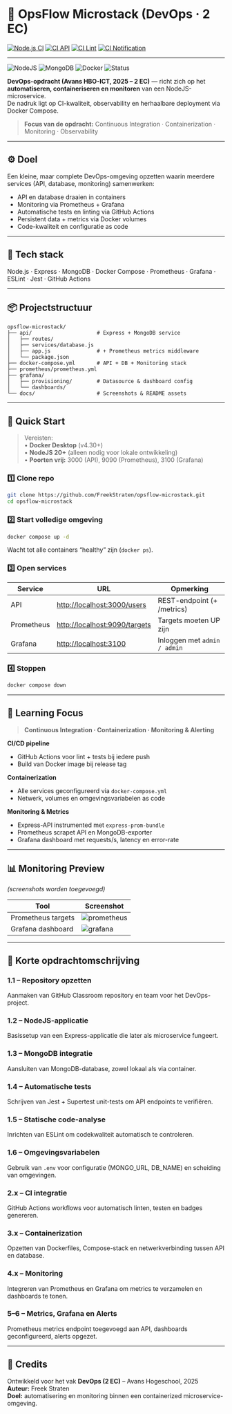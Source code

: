 # 🧭 OpsFlow Microstack (DevOps · 2 EC)

[![Node.js CI](https://github.com/FreekStraten/Devops-Freek-Straten/workflows/Node.js%20CI/badge.svg)](https://github.com/FreekStraten/Devops-Freek-Straten/actions?query=workflow%3A%22Node.js+CI%22)
[![CI API](https://github.com/FreekStraten/Devops-Freek-Straten/workflows/CI%20API/badge.svg)](https://github.com/FreekStraten/Devops-Freek-Straten/actions?query=workflow%3A%22CI+API%22)
[![CI Lint](https://github.com/FreekStraten/Devops-Freek-Straten/workflows/CI%20Lint/badge.svg)](https://github.com/FreekStraten/Devops-Freek-Straten/actions?query=workflow%3A%22CI+Lint%22)
[![CI Notification](https://github.com/FreekStraten/Devops-Freek-Straten/workflows/CI%20Notification%20Service/badge.svg)](https://github.com/FreekStraten/Devops-Freek-Straten/actions?query=workflow%3A%22CI+Notification+Service%22)

---

![NodeJS](https://img.shields.io/badge/NodeJS-20.x-339933)
![MongoDB](https://img.shields.io/badge/MongoDB-7.x-4DB33D)
![Docker](https://img.shields.io/badge/Docker-compose-blue)
![Status](https://img.shields.io/badge/status-active-brightgreen)

**DevOps-opdracht (Avans HBO-ICT, 2025 – 2 EC)** — richt zich op het **automatiseren, containeriseren en monitoren** van een NodeJS-microservice.  
De nadruk ligt op CI-kwaliteit, observability en herhaalbare deployment via Docker Compose.

> **Focus van de opdracht:** Continuous Integration · Containerization · Monitoring · Observability

---

## ⚙️ Doel

Een kleine, maar complete DevOps-omgeving opzetten waarin meerdere services (API, database, monitoring) samenwerken:

- API en database draaien in containers  
- Monitoring via Prometheus + Grafana  
- Automatische tests en linting via GitHub Actions  
- Persistent data + metrics via Docker volumes  
- Code-kwaliteit en configuratie as code  

---

## 🧩 Tech stack
Node.js · Express · MongoDB · Docker Compose · Prometheus · Grafana · ESLint · Jest · GitHub Actions

---

## 📦 Projectstructuur
```
opsflow-microstack/
├── api/                     # Express + MongoDB service
│   ├── routes/
│   ├── services/database.js
│   ├── app.js               # + Prometheus metrics middleware
│   └── package.json
├── docker-compose.yml       # API + DB + Monitoring stack
├── prometheus/prometheus.yml
├── grafana/
│   ├── provisioning/        # Datasource & dashboard config
│   └── dashboards/
└── docs/                    # Screenshots & README assets
```

---

## 🚀 Quick Start

> Vereisten:  
> • **Docker Desktop** (v4.30+)  
> • **NodeJS 20+** (alleen nodig voor lokale ontwikkeling)  
> • **Poorten vrij:** 3000 (API), 9090 (Prometheus), 3100 (Grafana)

### 1️⃣ Clone repo
```bash
git clone https://github.com/FreekStraten/opsflow-microstack.git
cd opsflow-microstack
```

### 2️⃣ Start volledige omgeving
```bash
docker compose up -d
```

Wacht tot alle containers “healthy” zijn (`docker ps`).

### 3️⃣ Open services

| Service | URL | Opmerking |
|----------|-----|-----------|
| API | [http://localhost:3000/users](http://localhost:3000/users) | REST-endpoint (+ /metrics) |
| Prometheus | [http://localhost:9090/targets](http://localhost:9090/targets) | Targets moeten UP zijn |
| Grafana | [http://localhost:3100](http://localhost:3100) | Inloggen met `admin / admin` |

### 4️⃣ Stoppen
```bash
docker compose down
```

---

## 🧠 Learning Focus

> **Continuous Integration · Containerization · Monitoring & Alerting**

**CI/CD pipeline**
- GitHub Actions voor lint + tests bij iedere push  
- Build van Docker image bij release tag  

**Containerization**
- Alle services geconfigureerd via `docker-compose.yml`  
- Netwerk, volumes en omgevingsvariabelen as code  

**Monitoring & Metrics**
- Express-API instrumented met `express-prom-bundle`  
- Prometheus scrapet API en MongoDB-exporter  
- Grafana dashboard met requests/s, latency en error-rate  

---

## 📊 Monitoring Preview
*(screenshots worden toegevoegd)*

| Tool | Screenshot |
|------|-------------|
| Prometheus targets | ![prometheus](docs/prometheus.png) |
| Grafana dashboard | ![grafana](docs/grafana.png) |

---

## 📝 Korte opdrachtomschrijving

### 1.1 – Repository opzetten
Aanmaken van GitHub Classroom repository en team voor het DevOps-project.

### 1.2 – NodeJS-applicatie
Basissetup van een Express-applicatie die later als microservice fungeert.

### 1.3 – MongoDB integratie
Aansluiten van MongoDB-database, zowel lokaal als via container.

### 1.4 – Automatische tests
Schrijven van Jest + Supertest unit-tests om API endpoints te verifiëren.

### 1.5 – Statische code-analyse
Inrichten van ESLint om codekwaliteit automatisch te controleren.

### 1.6 – Omgevingsvariabelen
Gebruik van `.env` voor configuratie (MONGO_URL, DB_NAME) en scheiding van omgevingen.

### 2.x – CI integratie
GitHub Actions workflows voor automatisch linten, testen en badges genereren.

### 3.x – Containerization
Opzetten van Dockerfiles, Compose-stack en netwerkverbinding tussen API en database.

### 4.x – Monitoring
Integreren van Prometheus en Grafana om metrics te verzamelen en dashboards te tonen.

### 5–6 – Metrics, Grafana en Alerts
Prometheus metrics endpoint toegevoegd aan API, dashboards geconfigureerd, alerts opgezet.

---

## 🏫 Credits
Ontwikkeld voor het vak **DevOps (2 EC)** – Avans Hogeschool, 2025  
**Auteur:** Freek Straten  
**Doel:** automatisering en monitoring binnen een containerized microservice-omgeving.
